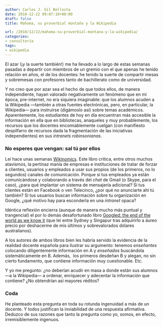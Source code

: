 ```yaml
---
author: Carlos J. Gil Bellosta
date: 2010-12-22 09:07:18+00:00
draft: false
title: Mahoma, su proverbial montaña y la Wikipedia

url: /2010/12/22/mahoma-su-proverbial-montana-y-la-wikipedia/
categories:
- consultoría
tags:
- wikipedia
---
```


El azar (¡y la suerte también!) me ha llevado a lo largo de estas semanas pasadas a departir con miembros de un gremio con el que apenas he tenido relación en años, el de los docentes: he tenido la suerte de compartir mesas y sobremesas con profesores tanto de bachillerato como de universidad.

Y no creo que por azar sea el hecho de que todos ellos, de manera independiente, hayan valorado negativamente un fenómeno que en mi época, pre-internet, no era siquiera imaginable: que los alumnos acuden a la Wikipedia —también a otras fuentes electrónicas, pero, en particular, la Wikipedia— para instruirse (digámoslo así) sobre temas académicos. Aparentemente, los estudiantes de hoy en día encuentran más accesible la información en ella que en bibliotecas, anaqueles y muy probablemente, los recursos que los docentes encomiablemente cuelgan (con manifiesto despilfarro de recursos dada la fragmentación de las iniciativas independientes) en sus _intranets robinsonianas_.


### No esperes que vengan: sal tú por ellos


Leí hace unas semanas [Wikinomics](http://www.planetadelibros.com/wikinomics-libro-48480.html). Este libro critica, entre otros muchos atavismos, la pertinaz manía de empresas e instituciones de tratar de forzar a clientes, usuarios y empleados a usar sus propios (de los primeros, no lo segundos) canales de comunicación. Porque si tus empleados ya están comunicándose y colaborando a través del _chat_ de Gmail (o Skype, para el caso), ¿para qué implantar un sistema de mensajería adicional? Si tus clientes están en Facebook o ven Telecinco, ¿por qué no anunciarte ahí tú también? Si tus usuarios buscan información sobre tu organización en Google, ¿qué motivo hay para esconderla en una _intranet_ opaca?

Idéntica reflexión encierra (aunque de manera mucho más puntual y trangencial) el por lo demás desafortunado libro [Googled: the end of the world as we know it](http://books.google.com/books?id=WXpdPgAACAAJ) (que leí entre Sydney y Singapur tras adquirirlo a áureo precio por deshacerme de mis últimos y sobrevalorados dólares australianos).

A los autores de ambos libros bien les habría servido la evidencia de la realidad docente española para ilustrar su argumento: tenemos _enseñantes_ colocando diligentemente información en A y _enseñados_ buscándola sistemáticamente en B. Además,  los primeros desdeñan B y alegan, no sin cierto fundamento, que contiene información muy cuestionable. Etc.

Y yo me pregunto: ¿no deberían acudir en masa a donde están sus alumnos —a la Wikipedia— a ordenar, enriquecer y adecentar la información que contiene? ¿No obtendrían así mayores réditos?


### Coda


He planteado esta pregunta en toda su rotunda ingenuidad a más de un docente. Y todos justifican la inviabilidad de una respuesta afirmativa. Deduzco de sus razones que tanto la pregunta como yo, somos, en efecto, irremisiblemente ingenuos.
